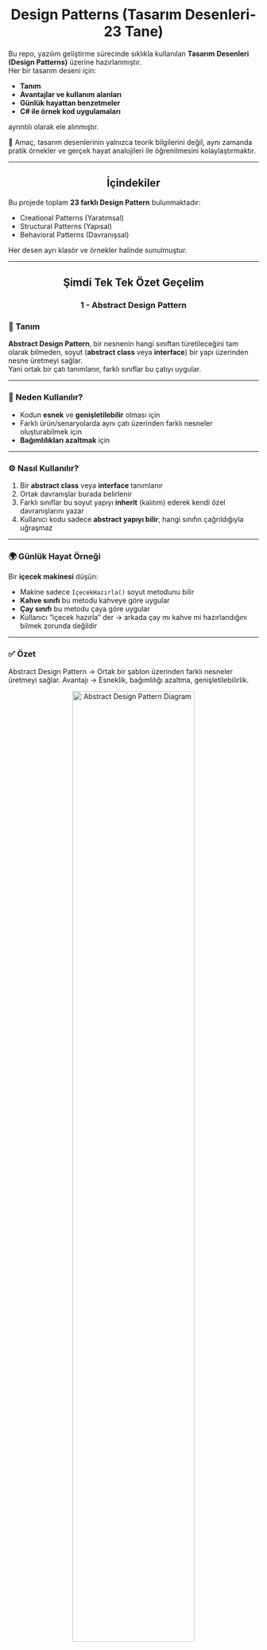 <h1 align="center">Design Patterns (Tasarım Desenleri-23 Tane)</h1>

Bu repo, yazılım geliştirme sürecinde sıklıkla kullanılan **Tasarım Desenleri (Design Patterns)** üzerine hazırlanmıştır.  
Her bir tasarım deseni için:

- **Tanım**
- **Avantajlar ve kullanım alanları**  
- **Günlük hayattan benzetmeler**  
- **C# ile örnek kod uygulamaları**  

ayrıntılı olarak ele alınmıştır.  

📌 Amaç, tasarım desenlerinin yalnızca teorik bilgilerini değil, aynı zamanda pratik örnekler ve gerçek hayat analojileri ile öğrenilmesini kolaylaştırmaktır.  

---

<h2 align="center">İçindekiler</h2>

Bu projede toplam **23 farklı Design Pattern** bulunmaktadır:

- Creational Patterns (Yaratımsal)  
- Structural Patterns (Yapısal)  
- Behavioral Patterns (Davranışsal)  

Her desen ayrı klasör ve örnekler halinde sunulmuştur.  

---

<h2 align="center">Şimdi Tek Tek Özet Geçelim</h2>
<h3 align="center">1 - Abstract Design Pattern</h3>

### 📖 Tanım  
**Abstract Design Pattern**, bir nesnenin hangi sınıftan türetileceğini tam olarak bilmeden, soyut (**abstract class** veya **interface**) bir yapı üzerinden nesne üretmeyi sağlar.  
Yani ortak bir çatı tanımlanır, farklı sınıflar bu çatıyı uygular.

---

### 🎯 Neden Kullanılır?  
- Kodun **esnek** ve **genişletilebilir** olması için  
- Farklı ürün/senaryolarda aynı çatı üzerinden farklı nesneler oluşturabilmek için  
- **Bağımlılıkları azaltmak** için  

---

### ⚙️ Nasıl Kullanılır?  
1. Bir **abstract class** veya **interface** tanımlanır  
2. Ortak davranışlar burada belirlenir  
3. Farklı sınıflar bu soyut yapıyı **inherit** (kalıtım) ederek kendi özel davranışlarını yazar  
4. Kullanıcı kodu sadece **abstract yapıyı bilir**, hangi sınıfın çağrıldığıyla uğraşmaz  

---

### 🌍 Günlük Hayat Örneği  
Bir **içecek makinesi** düşün:  

- Makine sadece `IçecekHazırla()` soyut metodunu bilir  
- **Kahve sınıfı** bu metodu kahveye göre uygular  
- **Çay sınıfı** bu metodu çaya göre uygular  
- Kullanıcı “içecek hazırla” der → arkada çay mı kahve mi hazırlandığını bilmek zorunda değildir  

---
### ✅ Özet 

Abstract Design Pattern → Ortak bir şablon üzerinden farklı nesneler üretmeyi sağlar.
Avantajı → Esneklik, bağımlılığı azaltma, genişletilebilirlik.


<p align="center">
  <img src="https://github.com/user-attachments/assets/9e999a68-6dee-4f2f-a505-75a9d3449262" 
       alt="Abstract Design Pattern Diagram" 
       width="70%" />
</p>

---
<h3 align="center">2 - Adapter Design Pattern</h3>

### 📖 Tanım  
**Adapter Design Pattern**, uyumsuz iki sınıfı veya sistemi birbirine uyumlu hale getirmek için kullanılan yapısal bir tasarım desenidir.  
Bir çeşit **çevirmen / dönüştürücü** görevi görür.  

---

### 🎯 Neden Kullanılır?  
- Farklı **arayüzlere (interface)** sahip sınıfları birlikte çalıştırabilmek için  
- Eski kodları **değiştirmeden** yeni sisteme entegre etmek için  
- Kod tekrarını ve **karmaşıklığı azaltmak** için  

---

### ⚙️ Nasıl Kullanılır?  
1. Bir **hedef arayüz (Target Interface)** tanımlanır  
2. Bu arayüze uymayan bir mevcut sınıf (**Adaptee**) vardır  
3. **Adapter sınıfı**, bu mevcut sınıfı hedef arayüze uydurur  
4. Kullanıcı sadece **hedef arayüzü** kullanır, uyumsuzluğu fark etmez  

---

### 🌍 Günlük Hayat Örneği  
Bir **priz adaptörü** düşün:  

- Telefon şarj aletin **ABD fişine** göre tasarlanmış olabilir  
- Türkiye’deki priz ise uyumlu değildir  
- Bir **priz adaptörü** kullanarak cihazını şarj edebilirsin  
➡️ Burada:  
- **Priz = Sistem**  
- **Cihaz = Sınıf**  
- **Adaptör = Adapter Pattern**  
---
### ✅ Özet 
Adapter Design Pattern → Uyumsuz yapıları uyumlu hale getirir.
Avantajı → Eski ve yeni sistemleri birlikte çalıştırmak, kodu tekrar yazmadan entegre etmek.

<p align="center">
<img width="741" height="623" alt="image" src="https://github.com/user-attachments/assets/58e14418-f5e6-428e-8238-eef5dfa948a6" />
</p>

---
<h3 align="center">3 - Bridge Design Pattern</h3>

### 📖 Tanım  
**Bridge Design Pattern**, soyutlama (**Abstraction**) ile uygulama (**Implementation**) kısımlarını birbirinden ayırarak,  
ikisinin de bağımsız şekilde geliştirilebilmesini sağlayan yapısal bir tasarım desenidir.  

---

### 🎯 Neden Kullanılır?  
- Soyutlama ile uygulamanın birbirine **sıkı sıkıya bağlı olmasını engellemek** için  
- Hem soyutlamayı hem de uygulamayı **ayrı ayrı genişletebilmek** için  
- **Kod tekrarını azaltmak** ve **esnekliği artırmak** için  

---

### ⚙️ Nasıl Kullanılır?  
1. Bir **Abstraction (Soyutlama sınıfı)** tanımlanır → kullanıcı bu sınıf üzerinden sistemi görür  
2. Bir **Implementor (Uygulama arayüzü)** tanımlanır → detayların nasıl yapılacağını belirler  
3. **ConcreteImplementor** sınıfları bu arayüzü uygular  
4. **Abstraction** sınıfı, **implementasyonu** kullanarak işlemleri gerçekleştirir  

---

### 🌍 Günlük Hayat Örneği  
Bir **uzaktan kumanda** düşün:  

- **Abstraction** → Kumanda (kullanıcı sadece “aç/kapat” düğmesine basar)  
- **Implementor** → Elektronik cihaz arayüzü (TV, Radyo, Klima gibi)  
- **ConcreteImplementor** → TV sınıfı, Radyo sınıfı, Klima sınıfı  

➡️ Kullanıcı aynı kumanda ile farklı cihazları yönetebilir.  
Kumanda değişmeden cihaz türü değişebilir.  

---

### ✅ Özet  
- **Bridge Design Pattern** → Soyutlama ve uygulamayı birbirinden ayırarak esnek ve bağımsız geliştirme sağlar  
- **Avantajı** → Hem soyutlamanın hem de uygulamanın ayrı ayrı genişletilmesine izin verir, tekrar eden kodu azaltır  


<p align="center">
<img width=800" height="550" alt="image" src="https://github.com/user-attachments/assets/bc68ee25-5c30-4159-bc62-8f7437b953c3" />
</p>

---
<h3 align="center">4 - Builder Design Pattern</h3>

### 📖 Tanım  
**Builder Design Pattern**, karmaşık nesnelerin adım adım (**step by step**) oluşturulmasını sağlayan bir **yapılandırma (creational)** tasarım desenidir.  
Nesnenin **nasıl oluşturulacağı** ile **hangi parçalarının olacağı** birbirinden ayrılır.  

---

### 🎯 Neden Kullanılır?  
- Karmaşık nesneleri **yönetilebilir** şekilde kurmak için  
- Aynı nesnenin farklı tiplerini (**farklı kombinasyonlarla**) oluşturabilmek için  
- Kodun **okunabilirliğini** ve **bakımını kolaylaştırmak** için  

---

### ⚙️ Nasıl Kullanılır?  
1. **Product** (Ürün sınıfı) tanımlanır → oluşturulacak nesne  
2. Bir **Builder arayüzü** oluşturulur → hangi adımların olacağını belirtir  
3. **Concrete Builder** sınıfları → bu adımları farklı şekillerde uygular  
4. **Director** sınıfı → adımların sırasını yönetir  
5. Sonuç → farklı kombinasyonlarla aynı tipte ürünler üretilebilir  

---

### 🌍 Günlük Hayat Örneği  
Bir **hamburgerci** düşün:  

- **Product** → Hamburger  
- **Builder** → Hamburgerin adımları: ekmek seç, köfte ekle, sos ekle, içecek ekle  
- **Concrete Builder** → McDonald’s Burger Builder, Burger King Burger Builder (farklı içerikler)  
- **Director** → Kasadaki görevli “BigMac yap” dediğinde adımları sırasıyla uygular  

➡️ Sonuç: Aynı süreçle farklı türde hamburgerler hazırlanabilir  

---

### ✅ Özet  
- **Builder Design Pattern** → Karmaşık nesneleri adım adım inşa etmeyi sağlar  
- **Avantajı** → Farklı türde ürünleri aynı süreçle oluşturabilme, esneklik ve düzenli kod yapısı  


<p align="center">
<img width="778" height="723" alt="image" src="https://github.com/user-attachments/assets/6a1a71d9-5512-4a3b-9bf0-c996a3d99311" />
</p>

---
<h3 align="center">5 - Chain of Responsibility Design Pattern</h3>

### 📖 Tanım  
**Chain of Responsibility Design Pattern**, bir isteğin (**request**) birden fazla nesne tarafından **sırayla işlenmesini** sağlayan bir **davranışsal (behavioral)** tasarım desenidir.  
Hangi nesnenin isteği işleyeceği, çalışma zamanında zincir üzerinde belirlenir.  

---

### 🎯 Neden Kullanılır?  
- İsteği kimin ele alacağını **kodda sabitlememek** için  
- İstek farklı koşullara göre farklı nesneler tarafından işlenebilsin diye  
- **Sorumlulukları nesneler arasında paylaştırmak** ve bağımlılığı azaltmak için  

---

### ⚙️ Nasıl Kullanılır?  
1. Bir **Handler (işleyici) arayüzü** tanımlanır  
2. Her bir **ConcreteHandler**, bu arayüzü uygular  
   - İsteği işler ya da zincirdeki bir sonraki nesneye aktarır  
3. İstek **zincirin başına** gönderilir → uygun olan handler isteği işler  

---

### 🌍 Günlük Hayat Örneği  
Bir **şirket izin onayı süreci** düşün:  

- Çalışan **10 gün izin** istedi  
- **Handler 1 (Takım Lideri)** → 3 güne kadar izin onaylayabilir. 10 günse → üstüne yollar  
- **Handler 2 (Müdür)** → 7 güne kadar izin onaylayabilir. 10 günse → üstüne yollar  
- **Handler 3 (Genel Müdür)** → Daha uzun izinleri onaylar  

➡️ Çalışan sadece “izin isteği” gönderir.  
Kim onaylayacaksa zincir üzerinde karar verilir.  

---

### ✅ Özet  
- **Chain of Responsibility Pattern** → Bir isteği sırayla farklı nesnelerin ele almasına olanak tanır  
- **Avantajı** → İsteğin kim tarafından işleneceğini bilmeye gerek yoktur, zincir **dinamik** ve **esnektir**  


<p align="center">
<img width="800" height="560" alt="image" src="https://github.com/user-attachments/assets/d22154f9-8bba-44cb-95a2-4b4585b0666a" />

</p>
---
<h3 align="center">6 - Command Design Pattern</h3>

### 📖 Tanım  
**Command Design Pattern**, bir isteği (**işlemi**) nesneye dönüştüren **davranışsal (behavioral)** bir tasarım desenidir.  
Böylece işlemler **parametre gibi saklanabilir, kuyruklanabilir veya geri alınabilir (undo)**.  

---

### 🎯 Neden Kullanılır?  
- İstekleri **metot çağrısı yerine nesne** olarak temsil etmek için  
- İşlemleri **kuyruklamak, loglamak veya geri almak (undo/redo)** için  
- **Çağıran (Invoker)** ile **işlemi yapan (Receiver)** sınıflarını birbirinden ayırmak için  

---

### ⚙️ Nasıl Kullanılır?  
1. Bir **Command arayüzü** tanımlanır → `Execute()` metodu içerir  
2. **ConcreteCommand** sınıfları → belirli bir işlemi (**Receiver** üzerinde) tanımlar  
3. **Receiver** → asıl işi yapan sınıftır  
4. **Invoker** → komutu çağırır ama nasıl yapıldığını bilmez  
5. **Client** → hangi komutun kullanılacağını belirler  

---

### 🌍 Günlük Hayat Örneği  
Bir **akıllı ev kumandası** düşün:  

- **Command** → `ICommand` arayüzü (`Execute`)  
- **ConcreteCommand** → “Lambayı Aç Komutu”, “Televizyonu Kapat Komutu”  
- **Receiver** → Lamba, Televizyon (gerçek cihaz)  
- **Invoker** → Kumanda (hangi tuşa basıldığını bilir ama arkada hangi cihazın çalıştığını bilmez)  
- **Kullanıcı** → “1’e bas” der → kumanda lambayı açar  

---

### ✅ Özet  
- **Command Pattern** → İstekleri nesneye çevirerek parametre gibi saklanmasını, kuyruklanmasını, loglanmasını veya geri alınmasını sağlar  
- **Avantajı** → Esneklik, gevşek bağlılık, undo/redo desteği  

---

<p align="center">
 <img width="788" height="658" alt="image" src="https://github.com/user-attachments/assets/c1c0c68c-263e-465e-8a7d-654cbc31c48d" />
</p>


-----
<h3 align="center">7 - Composite Design Pattern</h3>

### 📖 Tanım  
**Composite Design Pattern**, ağaç yapısındaki nesneleri (**bütün–parça ilişkisini**) aynı şekilde kullanmayı sağlayan bir **yapısal (structural)** tasarım desenidir.  
Yani tek bir nesne ile bir grup nesne **aynı arayüz üzerinden** yönetilir.  

---

### 🎯 Neden Kullanılır?  
- **Bireysel nesneler** ile **grup nesnelerini** aynı şekilde işlemek için  
- **Hiyerarşik (ağaç) yapılarda** kodu basitleştirmek için  
- “**Tekil–Grup farkı**” olmadan işlemler yapabilmek için  

---

### ⚙️ Nasıl Kullanılır?  
1. Bir **Component (bileşen arayüzü)** tanımlanır  
2. **Leaf (yaprak sınıf)** → Alt elemanı olmayan sınıf (ör. ürün)  
3. **Composite (bileşik sınıf)** → Alt elemanları tutar ve yönetir (ör. kategori)  
4. **Client** → Hem **Leaf** hem de **Composite** nesneleri aynı arayüz üzerinden kullanır  

---

### 🌍 Günlük Hayat Örneği  
Bir **dosya sistemi** düşün:  

- **Leaf** → Dosya (altı yoktur)  
- **Composite** → Klasör (içinde dosya veya başka klasör olabilir)  
- **Kullanıcı** → “Boyut hesapla” dediğinde;  
  - Tek bir dosyanın boyutunu alabilir  
  - Bir klasörün içindeki tüm dosyaların toplam boyutunu da alabilir  

---

### ✅ Özet  
- **Composite Pattern** → Tekil nesneler ile grup nesnelerini aynı şekilde yönetmeyi sağlar  
- **Avantajı** → Hiyerarşik yapıları sadeleştirir, kod tekrarını azaltır  

---

<p align="center">
<img width="850" height="734" alt="image" src="https://github.com/user-attachments/assets/940e3bf7-8373-4394-9881-7e0822d51768" />
</p>

---

<h3 align="center">8 - CQRS (Command Query Responsibility Segregation)</h3>

### 📖 Tanım  
**CQRS (Command Query Responsibility Segregation)** bir **tasarım yaklaşımıdır**.  
Okuma (**Query**) ve Yazma (**Command**) işlemlerinin farklı mantıklarla ele alınmasını sağlar.  

---

### 🎯 Neden Kullanılır?  
- Veri **okuma** ve **yazma** işlemlerinin ihtiyaçları farklıdır → ayrı yönetilirse **performans ve esneklik artar**  
- Büyük sistemlerde **karmaşayı azaltmak** için  
- **Sorgular (read)** → hızlı ve optimize olmalı  
- **Komutlar (write)** → iş kurallarına uymalıdır  

---

### ⚙️ Nasıl Kullanılır?  
1. **Command** → Sistemde değişiklik yapan işlemler (insert, update, delete)  
2. **Query** → Sistemde sadece veri getiren işlemler  
3. Bu ikisi farklı **handler sınıflarında** yazılır  
4. Ortak bir **Mediator** veya benzer yapı (örn. MediatR) üzerinden çağrılır  

---

### 🌍 Günlük Hayat Örneği  
Bir **restoran** düşün:  

- **Command (Yazma)** → Garsona sipariş vermek (sistemde değişiklik olur, mutfağa bilgi gider)  
- **Query (Okuma)** → Garsona “Siparişim hazır mı?” diye sormak (sadece bilgi gelir, sistemde değişiklik olmaz)  

➡️ Sipariş vermek ile siparişi sorgulamak farklı süreçlerdir, ama aynı sistem üzerinden yönetilir.  

---

### ✅ Özet  
- **CQRS Pattern** → Okuma ve yazma işlemlerini ayırarak kodu sadeleştirir ve ölçeklenebilir hale getirir  
- **Avantajı** → Performans artışı, okunabilir kod, karmaşanın azalması  

---

<p align="center">
<img width="807" height="734" alt="image" src="https://github.com/user-attachments/assets/1d05a521-753d-40ba-a0e8-9e3146a996dd" />

</p>

--



<h3 align="center">9 - Decorator Design Pattern</h3>

### 📖 Tanım  
**Decorator Design Pattern**, bir nesnenin davranışlarını **değiştirmek** veya **genişletmek** için kullanılan bir **yapısal (structural)** tasarım desenidir.  
Bunu **kalıtım yerine dinamik olarak sarmalama (wrapping)** ile yapar.  

---

### 🎯 Neden Kullanılır?  
- Mevcut sınıfı **değiştirmeden yeni özellikler eklemek** için  
- **Kod tekrarını önlemek** için  
- Farklı kombinasyonlarla **esnek özellikler** oluşturabilmek için  

---

### ⚙️ Nasıl Kullanılır?  
1. Bir **Component** arayüzü tanımlanır  
2. **ConcreteComponent** → Bu arayüzü uygular (temel sınıf)  
3. **Decorator** → Component arayüzünü uygular ama içinde başka bir Component referansı tutar  
4. **ConcreteDecorator** sınıfları → Temel sınıfa yeni davranış ekler  

---

### 🌍 Günlük Hayat Örneği  
Bir **kahve siparişi** düşün:  

- **Component** → Sade Kahve  
- **ConcreteDecorator 1** → Süt eklenmiş kahve  
- **ConcreteDecorator 2** → Çikolata eklenmiş kahve  
- İstediğin kadar dekoratör eklersin → **Sütlü + Çikolatalı + Kremalı kahve**  

➡️ Temel kahve değişmez, sadece **üzerine özellikler eklenir**  

---

### ✅ Özet  
- **Decorator Pattern** → Bir nesneye dinamik olarak yeni özellikler ekler  
- **Avantajı** → Esneklik, kod tekrarını azaltma, kalıtım kullanmadan genişletme  

---

<p align="center">
 <img width="779" height="713" alt="image" src="https://github.com/user-attachments/assets/e7f83dda-e7d9-41a3-8ae5-2ae83d74f02e" />
</p
  
---
<h3 align="center">10 - Facade Design Pattern</h3>

### 📖 Tanım  
**Facade Design Pattern**, karmaşık bir sistemi **tek bir basit arayüz** ile kullanmayı sağlayan bir **yapısal (structural)** tasarım desenidir.  
Yani birçok sınıfın karmaşık işlemleri, kullanıcıya sade bir **kapı (facade)** üzerinden sunulur.  

---

### 🎯 Neden Kullanılır?  
- Kullanıcıyı sistemin **karmaşasından korumak** için  
- Alt sistemlere doğrudan erişimi engelleyip, **tek noktadan yönetim** sağlamak için  
- Kodun **okunabilirliğini** ve **bakımını kolaylaştırmak** için  

---

### ⚙️ Nasıl Kullanılır?  
1. Sistemde birçok **karmaşık sınıf** vardır (**Subsystems**)  
2. Bir **Facade sınıfı**, bu sınıfları içinde barındırır  
3. Kullanıcı sadece **Facade** üzerinden işlem yapar, detayları bilmek zorunda kalmaz  

---

### 🌍 Günlük Hayat Örneği  
Bir **otel resepsiyonu** düşün:  

- **Müşteri** sadece resepsiyon görevlisi ile konuşur  
- **İşlemler**: Oda ayarlamak, restoran rezervasyonu yapmak, temizlik istemek → resepsiyon ilgili birimlere iletir  
- **Müşteri** otelin tüm detaylarını bilmez, sadece resepsiyon ile iletişim kurar  

➡️ Burada:  
- **Resepsiyon → Facade**  
- **Arka plandaki otel birimleri → Subsystem’ler**  

---

### ✅ Özet  
- **Facade Pattern** → Karmaşık sistemlere basit bir giriş noktası sağlar  
- **Avantajı** → Kullanıcıya kolaylık, sisteme düzen, bağımlılıkların azalması  


<p align="center">
  <img width="816" height="528" alt="image" src="https://github.com/user-attachments/assets/380001d2-1f27-41bc-aced-c8bff2387c85" />
</p>

---
